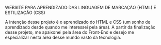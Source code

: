 WEBSITE PARA APRENDIZADO DAS LINGUAGEM DE MARCAÇÃO (HTML) E ESTILIZAÇÃO (CSS)

A intenção desse projeto é o aprendizado do HTML e CSS (um sonho de aprendizado desde quando me interessei pela área). A partir da finalização desse projeto, me apaixonei pela área do Front-End e 
desejo me especializar nesta área desse mundo vasto da tecnologia.
